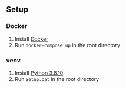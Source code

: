 ## Setup
### Docker
1. Install [Docker](https://www.docker.com/get-started)
2. Run `docker-compose up` in the root directory

### venv
1. Install [Python 3.8.10](https://www.python.org/downloads/)
2. Run `Setup.bat` in the root directory